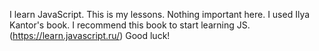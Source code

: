 I learn JavaScript. This is my lessons. Nothing important here.
I used Ilya Kantor's book.
I recommend this book to start learning JS. (https://learn.javascript.ru/)
Good luck!
